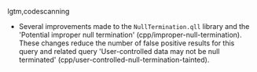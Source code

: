 lgtm,codescanning
* Several improvements made to the `NullTermination.qll` library and the 'Potential improper null termination' (cpp/improper-null-termination). These changes reduce the number of false positive results for this query and related query 'User-controlled data may not be null terminated' (cpp/user-controlled-null-termination-tainted).
